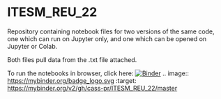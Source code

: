 # ITESM_REU_22
Repository containing notebook files for two versions of the same code, one which can run on Jupyter only, and one which can be opened on Jupyter or Colab.

Both files pull data from the .txt file attached.

To run the notebooks in browser, click here:
[![Binder](https://mybinder.org/badge_logo.svg)](https://mybinder.org/v2/gh/cass-pr/ITESM_REU_22/master)
.. image:: https://mybinder.org/badge_logo.svg
 :target: https://mybinder.org/v2/gh/cass-pr/ITESM_REU_22/master
